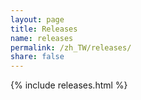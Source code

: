```yaml
---
layout: page
title: Releases
name: releases
permalink: /zh_TW/releases/
share: false
---
```


{% include releases.html %}
